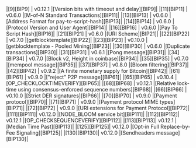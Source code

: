 |[9][BIP9]   | v0.12.1       |[Version bits with timeout and delay][BIP9]|
|[11][BIP11] | v0.6.0        |[M-of-N Standard Transactions][BIP11]|
|[13][BIP13] | v0.6.0        |[Address Format for pay-to-script-hash][BIP13]|
|[14][BIP14] | v0.6.0        |[Protocol Version and User Agent][BIP14]|
|[16][BIP16] | v0.6.0        |[Pay To Script Hash][BIP16]|
|[21][BIP21] | v0.6.0        |[URI Scheme][BIP21]|
|[22][BIP22] | v0.7.0        |[getblocktemplate][BIP22]|
|[23][BIP23] | v0.10.0       |[getblocktemplate - Pooled Mining][BIP23]|
|[30][BIP30] | v0.6.0        |[Duplicate transactions][BIP30]|
|[31][BIP31] | v0.6.1        |[Pong message][BIP31]|
|[34][BIP34] | v0.7.0        |[Block v2, Height in coinbase][BIP34]|
|[35][BIP35] | v0.7.0        |[mempool message][BIP35]|
|[37][BIP37] | v0.8.0        |[Bloom filtering][BIP37]|
|[42][BIP42] | v0.9.2        |[A finite monetary supply for Bitcoin][BIP42]|
|[61][BIP61] | v0.9.0        |["reject" P2P message][BIP61]|
|[65][BIP65] | v0.10.4       |[OP_CHECKLOCKTIMEVERIFY][BIP65]|
|[68][BIP68] | v0.12.1       |[Relative lock-time using consensus-enforced sequence numbers][BIP68]|
|[66][BIP66] | v0.10.0       |[Strict DER signatures][BIP66]|
|[70][BIP70] | v0.9.0        |[Payment protocol][BIP70]|
|[71][BIP71] | v0.9.0        |[Payment protocol MIME types][BIP71]|
|[72][BIP72] | v0.9.0        |[URI extensions for Payment Protocol][BIP72]|
|[111][BIP111]| v0.12.0       |[NODE_BLOOM service bit][BIP111]|
|[112][BIP112]| v0.12.1       |[OP_CHECKSEQUENCEVERIFY][BIP112]|
|[113][BIP113]| v0.12.1       |[Median Time Past][BIP113]|
|[125][BIP125]| v0.12.0       |[Opt-in Full Replace-by-Fee Signaling][BIP125]|
|[130][BIP130]| v0.12.0       |[Sendheaders message][BIP130]|

